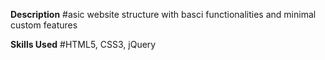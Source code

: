 **Description**
#asic website structure with basci functionalities and minimal custom features

**Skills Used**
#HTML5, CSS3, jQuery